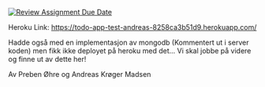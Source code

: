 [![Review Assignment Due Date](https://classroom.github.com/assets/deadline-readme-button-24ddc0f5d75046c5622901739e7c5dd533143b0c8e959d652212380cedb1ea36.svg)](https://classroom.github.com/a/9O-uluRb)

Heroku Link: https://todo-app-test-andreas-8258ca3b51d9.herokuapp.com/

Hadde også med en implementasjon av mongodb (Kommentert ut i server koden) men fikk ikke deployet på heroku med det... Vi skal jobbe på videre og finne ut av dette her! 

Av Preben Øhre og Andreas Krøger Madsen
